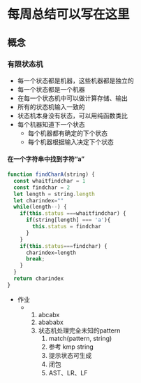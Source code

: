 # 每周总结可以写在这里

## 概念

### 有限状态机

- 每一个状态都是机器，这些机器都是独立的
- 每一个状态都是一个机器
- 在每一个状态机中可以做计算存储、输出
- 所有的状态机输入一致的
- 状态机本身没有状态，可以用纯函数类比
- 每个机器知道下一个状态
  - 每个机器都有确定的下个状态
  - 每个机器根据输入决定下个状态

#### 在一个字符串中找到字符“a”

```javascript
function findCharA(string) {
  const whaitfindchar = 1
  const findchar = 2
  let length = string.length
  let charindex=""
  while(length--) {
    if(this.status ===whaitfindchar) {
      if(string[length] === 'a'){
        this.status = findchar
      }
    }
    if(this.status===findchar) {
      charindex=length
      break;
    }
  }
  return charindex
}
```

- 作业
  - 1. abcabx
    2. abababx
    3. 状态机处理完全未知的pattern
       1. match(pattern, string)
       2. 参考 kmp string
       3. 提示状态可生成
       4. 闭包
       5. AST、LR、LF